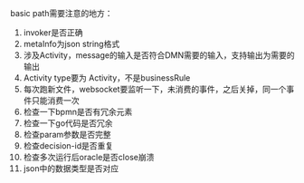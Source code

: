 basic path需要注意的地方：
1. invoker是否正确
2. metaInfo为json string格式
3. 涉及Activity，message的输入是否符合DMN需要的输入，支持输出为需要的输出
4. Activity type要为 Activity，不是businessRule
5. 每次跑新文件，websocket要监听一下，未消费的事件，之后关掉，同一个事件只能消费一次
6. 检查一下bpmn是否有冗余元素
7. 检查一下go代码是否冗余
8. 检查param参数是否完整
9. 检查decision-id是否重复
10. 检查多次运行后oracle是否close崩溃
11. json中的数据类型是否对应



